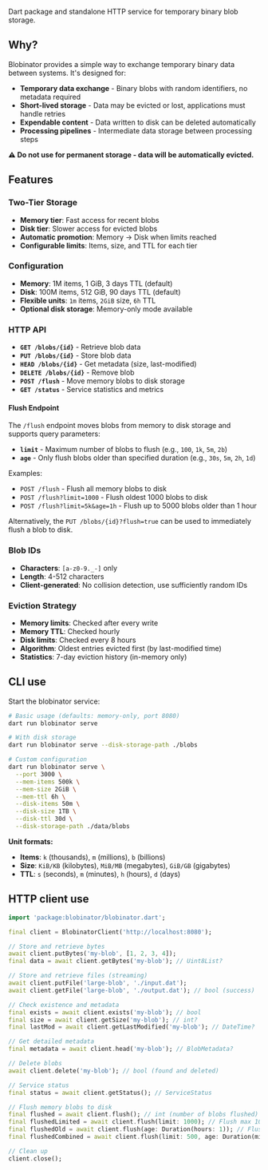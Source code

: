 Dart package and standalone HTTP service for temporary binary blob storage.

## Why?

Blobinator provides a simple way to exchange temporary binary data between systems. It's designed for:
- **Temporary data exchange** - Binary blobs with random identifiers, no metadata required
- **Short-lived storage** - Data may be evicted or lost, applications must handle retries
- **Expendable content** - Data written to disk can be deleted automatically
- **Processing pipelines** - Intermediate data storage between processing steps

**⚠️ Do not use for permanent storage - data will be automatically evicted.**

## Features

### Two-Tier Storage
- **Memory tier**: Fast access for recent blobs
- **Disk tier**: Slower access for evicted blobs
- **Automatic promotion**: Memory → Disk when limits reached
- **Configurable limits**: Items, size, and TTL for each tier

### Configuration
- **Memory**: 1M items, 1 GiB, 3 days TTL (default)
- **Disk**: 100M items, 512 GiB, 90 days TTL (default)
- **Flexible units**: `1m` items, `2GiB` size, `6h` TTL
- **Optional disk storage**: Memory-only mode available

### HTTP API
- **`GET /blobs/{id}`** - Retrieve blob data
- **`PUT /blobs/{id}`** - Store blob data
- **`HEAD /blobs/{id}`** - Get metadata (size, last-modified)
- **`DELETE /blobs/{id}`** - Remove blob
- **`POST /flush`** - Move memory blobs to disk storage
- **`GET /status`** - Service statistics and metrics

#### Flush Endpoint
The `/flush` endpoint moves blobs from memory to disk storage and supports query parameters:
- **`limit`** - Maximum number of blobs to flush (e.g., `100`, `1k`, `5m`, `2b`)
- **`age`** - Only flush blobs older than specified duration (e.g., `30s`, `5m`, `2h`, `1d`)

Examples:
- `POST /flush` - Flush all memory blobs to disk
- `POST /flush?limit=1000` - Flush oldest 1000 blobs to disk
- `POST /flush?limit=5k&age=1h` - Flush up to 5000 blobs older than 1 hour

Alternatively, the `PUT /blobs/{id}?flush=true` can be used to immediately flush a blob
to disk.

### Blob IDs
- **Characters**: `[a-z0-9._-]` only
- **Length**: 4-512 characters
- **Client-generated**: No collision detection, use sufficiently random IDs

### Eviction Strategy
- **Memory limits**: Checked after every write
- **Memory TTL**: Checked hourly
- **Disk limits**: Checked every 8 hours  
- **Algorithm**: Oldest entries evicted first (by last-modified time)
- **Statistics**: 7-day eviction history (in-memory only)

## CLI use

Start the blobinator service:

```bash
# Basic usage (defaults: memory-only, port 8080)
dart run blobinator serve

# With disk storage
dart run blobinator serve --disk-storage-path ./blobs

# Custom configuration
dart run blobinator serve \
  --port 3000 \
  --mem-items 500k \
  --mem-size 2GiB \
  --mem-ttl 6h \
  --disk-items 50m \
  --disk-size 1TB \
  --disk-ttl 30d \
  --disk-storage-path ./data/blobs
```

**Unit formats:**
- **Items**: `k` (thousands), `m` (millions), `b` (billions)
- **Size**: `KiB/KB` (kilobytes), `MiB/MB` (megabytes), `GiB/GB` (gigabytes)
- **TTL**: `s` (seconds), `m` (minutes), `h` (hours), `d` (days)

## HTTP client use

```dart
import 'package:blobinator/blobinator.dart';

final client = BlobinatorClient('http://localhost:8080');

// Store and retrieve bytes
await client.putBytes('my-blob', [1, 2, 3, 4]);
final data = await client.getBytes('my-blob'); // Uint8List?

// Store and retrieve files (streaming)
await client.putFile('large-blob', './input.dat');
await client.getFile('large-blob', './output.dat'); // bool (success)

// Check existence and metadata
final exists = await client.exists('my-blob'); // bool
final size = await client.getSize('my-blob'); // int?
final lastMod = await client.getLastModified('my-blob'); // DateTime?

// Get detailed metadata
final metadata = await client.head('my-blob'); // BlobMetadata?

// Delete blobs
await client.delete('my-blob'); // bool (found and deleted)

// Service status
final status = await client.getStatus(); // ServiceStatus

// Flush memory blobs to disk
final flushed = await client.flush(); // int (number of blobs flushed)
final flushedLimited = await client.flush(limit: 1000); // Flush max 1000 blobs
final flushedOld = await client.flush(age: Duration(hours: 1)); // Flush blobs older than 1 hour
final flushedCombined = await client.flush(limit: 500, age: Duration(minutes: 30)); // Combined

// Clean up
client.close();
```
